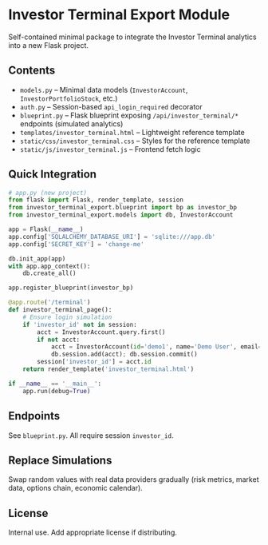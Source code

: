 # Investor Terminal Export Module

Self-contained minimal package to integrate the Investor Terminal analytics into a new Flask project.

## Contents
- `models.py` – Minimal data models (`InvestorAccount`, `InvestorPortfolioStock`, etc.)
- `auth.py` – Session-based `api_login_required` decorator
- `blueprint.py` – Flask blueprint exposing `/api/investor_terminal/*` endpoints (simulated analytics)
- `templates/investor_terminal.html` – Lightweight reference template
- `static/css/investor_terminal.css` – Styles for the reference template
- `static/js/investor_terminal.js` – Frontend fetch logic

## Quick Integration
```python
# app.py (new project)
from flask import Flask, render_template, session
from investor_terminal_export.blueprint import bp as investor_bp
from investor_terminal_export.models import db, InvestorAccount

app = Flask(__name__)
app.config['SQLALCHEMY_DATABASE_URI'] = 'sqlite:///app.db'
app.config['SECRET_KEY'] = 'change-me'

db.init_app(app)
with app.app_context():
    db.create_all()

app.register_blueprint(investor_bp)

@app.route('/terminal')
def investor_terminal_page():
    # Ensure login simulation
    if 'investor_id' not in session:
        acct = InvestorAccount.query.first()
        if not acct:
            acct = InvestorAccount(id='demo1', name='Demo User', email='demo@example.com', password_hash='x')
            db.session.add(acct); db.session.commit()
        session['investor_id'] = acct.id
    return render_template('investor_terminal.html')

if __name__ == '__main__':
    app.run(debug=True)
```

## Endpoints
See `blueprint.py`. All require session `investor_id`.

## Replace Simulations
Swap random values with real data providers gradually (risk metrics, market data, options chain, economic calendar).

## License
Internal use. Add appropriate license if distributing.
